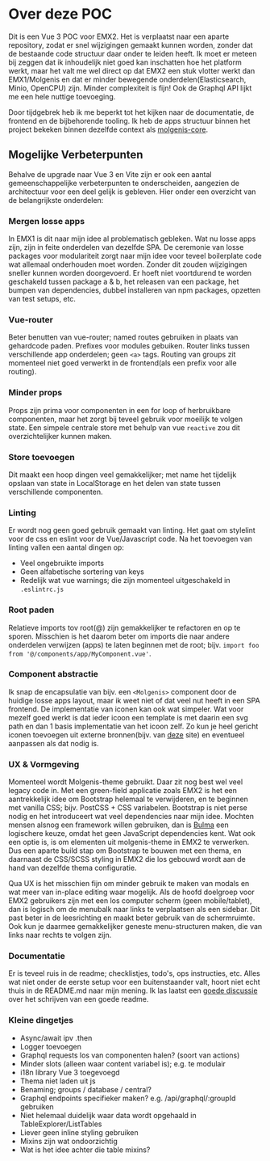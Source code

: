 # Over deze POC

Dit is een Vue 3 POC voor EMX2. Het is verplaatst naar een aparte repository,
zodat er snel wijzigingen gemaakt kunnen worden, zonder dat de bestaande
code structuur daar onder te leiden heeft. Ik moet er meteen bij zeggen
dat ik inhoudelijk niet goed kan inschatten hoe het platform werkt, maar
het valt me wel direct op dat EMX2 een stuk vlotter werkt dan EMX1/Molgenis
en dat er minder bewegende onderdelen(Elasticsearch, Minio, OpenCPU) zijn. Minder complexiteit is fijn! Ook de Graphql API lijkt me een hele nuttige
toevoeging.

Door tijdgebrek heb ik me beperkt tot het kijken naar de documentatie, de frontend en de bijbehorende tooling. Ik heb de apps structuur binnen het
project bekeken binnen dezelfde context als [molgenis-core](https://docs.google.com/document/d/1VW3ah5VAvAz2KnqNZlNmVqCzFhBMlIcjPPUlsHMFRIY).

## Mogelijke Verbeterpunten

Behalve de upgrade naar Vue 3 en Vite zijn er ook een aantal gemeenschappelijke
verbeterpunten te onderscheiden, aangezien de architectuur voor een deel gelijk
is gebleven. Hier onder een overzicht van de belangrijkste onderdelen:

### Mergen losse apps

In EMX1 is dit naar mijn idee al problematisch gebleken. Wat nu losse apps zijn,
zijn in feite onderdelen van dezelfde SPA. De ceremonie van losse
packages voor modulariteit zorgt naar mijn idee voor teveel boilerplate code
wat allemaal onderhouden moet worden. Zonder dit zouden wijzigingen sneller
kunnen worden doorgevoerd. Er hoeft niet voortdurend te worden geschakeld
tussen package a & b, het releasen van een package, het bumpen van dependencies,
dubbel installeren van npm packages, opzetten van test setups, etc.

### Vue-router

Beter benutten van vue-router; named routes gebruiken in plaats van gehardcode
paden. Prefixes voor modules gebuiken. Router links tussen verschillende app
onderdelen; geen `<a>` tags. Routing van groups zit momenteel niet goed
verwerkt in de frontend(als een prefix voor alle routing).

### Minder props

Props zijn prima voor componenten in een for loop of herbruikbare componenten,
maar het zorgt bij teveel gebruik voor moeilijk te volgen state. Een simpele
centrale store met behulp van vue `reactive` zou dit overzichtelijker kunnen
maken.

### Store toevoegen

Dit maakt een hoop dingen veel gemakkelijker; met name het tijdelijk opslaan
van state in LocalStorage en het delen van state tussen verschillende
componenten.

### Linting

Er wordt nog geen goed gebruik gemaakt van linting. Het gaat om stylelint
voor de css en eslint voor de Vue/Javascript code. Na het toevoegen van linting
vallen een aantal dingen op:

- Veel ongebruikte imports
- Geen alfabetische sortering van keys
- Redelijk wat vue warnings; die zijn momenteel uitgeschakeld in `.eslintrc.js`

### Root paden

Relatieve imports tov root(@) zijn gemakkelijker te refactoren en op te sporen.
Misschien is het daarom beter om imports die naar andere onderdelen verwijzen
(apps) te laten beginnen met de root; bijv. `import foo from '@/components/app/MyComponent.vue'`.

### Component abstractie

Ik snap de encapsulatie van bijv. een `<Molgenis>` component door de huidige
losse apps layout, maar ik weet niet of dat veel nut heeft in een SPA frontend.
De implementatie van iconen kan ook wat simpeler. Wat voor mezelf goed werkt
is dat ieder icoon een template is met daarin een svg path en dan 1 basis
implementatie van het icoon zelf. Zo kun je heel gericht iconen toevoegen
uit externe bronnen(bijv. van [deze](https://materialdesignicons.com/) site)
en eventueel aanpassen als dat nodig is.

### UX & Vormgeving

Momenteel wordt Molgenis-theme gebruikt. Daar zit nog best wel
veel legacy code in. Met een green-field applicatie zoals EMX2 is het een
aantrekkelijk idee om Bootstrap helemaal te verwijderen, en te beginnen met
vanilla CSS; bijv. PostCSS + CSS variabelen. Bootstrap is niet perse nodig
en het introduceert wat veel dependencies naar mijn idee. Mochten mensen
alsnog een framework willen gebruiken, dan is [Bulma](https://bulma.io/) een
logischere keuze, omdat het geen JavaScript dependencies kent.
Wat ook een optie is, is om elementen uit molgenis-theme in EMX2 te verwerken.
Dus een aparte build stap om Bootstrap te bouwen met een thema, en daarnaast
de CSS/SCSS styling in EMX2 die los gebouwd wordt aan de hand van dezelfde
thema configuratie.

Qua UX is het misschien fijn om minder gebruik te maken van modals en wat meer
van in-place editing waar mogelijk. Als de hoofd doelgroep voor EMX2 gebruikers
zijn met een los computer scherm (geen mobile/tablet), dan is logisch om
de menubalk naar links te verplaatsen als een sidebar. Dit past beter in de
leesrichting en maakt beter gebruik van de schermruimte. Ook kun je daarmee
gemakkelijker geneste menu-structuren maken, die van links naar rechts
te volgen zijn.

### Documentatie

Er is teveel ruis in de readme; checklistjes, todo's, ops instructies, etc.
Alles wat niet onder de eerste setup voor een buitenstaander valt, hoort
niet echt thuis in de README.md naar mijn mening. Ik las laatst een [goede
discussie](https://news.ycombinator.com/item?id=26537805) over het schrijven
van een goede readme.

### Kleine dingetjes

- Async/await ipv .then
- Logger toevoegen
- Graphql requests los van componenten halen? (soort van actions)
- Minder slots (alleen waar content variabel is); e.g. te modulair
- i18n library Vue 3 toegevoegd
- Thema niet laden uit js
- Benaming; groups / database / central?
- Graphql endpoints specifieker maken? e.g. /api/graphql/:groupId gebruiken
- Niet helemaal duidelijk waar data wordt opgehaald in TableExplorer/ListTables
- Liever geen inline styling gebruiken
- Mixins zijn wat ondoorzichtig
- Wat is het idee achter die table mixins?
